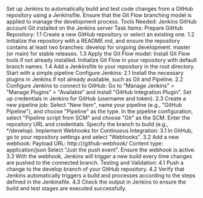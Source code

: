 Set up Jenkins to automatically build and test code changes from a GitHub repository using a Jenkinsfile. Ensure that the Git Flow branching model is applied to manage the development process.
Tools Needed:
Jenkins
GitHub account
Git installed on the Jenkins server
Task Items:
Prepare GitHub Repository:
1.1 Create a new GitHub repository or select an existing one.
1.2 Initialize the repository with a README.md, and ensure the repository contains at least two branches:
develop for ongoing development.
master (or main) for stable releases.
1.3 Apply the Git Flow model:
Install Git Flow tools if not already installed.
Initialize Git Flow in your repository with default branch names.
1.4 Add a Jenkinsfile to your repository in the root directory. Start with a simple pipeline
Configure Jenkins:
2.1 Install the necessary plugins in Jenkins if not already available, such as Git and Pipeline.
2.2 Configure Jenkins to connect to GitHub:
Go to "Manage Jenkins" > "Manage Plugins" > "Available" and install "GitHub Integration Plugin".
Set up credentials in Jenkins for GitHub (username and token).
2.3 Create a new pipeline job:
Select "New Item", name your pipeline (e.g., "GitHub Pipeline"), and choose "Pipeline" as the type.
In the pipeline configuration, select "Pipeline script from SCM" and choose "Git" as the SCM.
Enter the repository URL and credentials.
Specify the branch to build (e.g., */develop).
Implement Webhooks for Continuous Integration:
3.1 In GitHub, go to your repository settings and select "Webhooks".
3.2 Add a new webhook:
Payload URL: http://<your-jenkins-url>/github-webhook/
Content type: application/json
Select "Just the push event".
Ensure the webhook is active.
3.3 With the webhook, Jenkins will trigger a new build every time changes are pushed to the connected branch.
Testing and Validation:
4.1 Push a change to the develop branch of your GitHub repository.
4.2 Verify that Jenkins automatically triggers a build and processes according to the steps defined in the Jenkinsfile.
4.3 Check the output in Jenkins to ensure the build and test stages are executed successfully.
